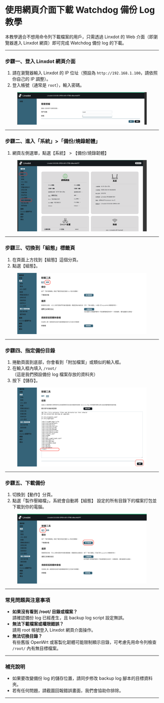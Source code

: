 # 使用網頁介面下載 Watchdog 備份 Log 教學

本教學適合不想用命令列下載檔案的用戶，只需透過 Linxdot 的 Web 介面（即瀏覽器進入 Linxdot 網頁）即可完成 Watchdog 備份 log 的下載。

***

### 步驟一、登入 Linxdot 網頁介面

1. 請在瀏覽器輸入 Linxdot 的 IP 位址（預設為 `http://192.168.1.100`，請依照你自己的 IP 調整）。
2. 登入帳號（通常是 `root`），輸入密碼。

<figure><img src="../.gitbook/assets/截圖 2025-06-04 清晨6.07.39.png" alt=""><figcaption></figcaption></figure>

***

### 步驟二、進入「系統」>「備份/燒錄韌體」

1. 網頁左側選單，點選【系統】 > 【備份/燒錄韌體】

<figure><img src="../.gitbook/assets/截圖 2025-06-04 清晨6.08.26.png" alt=""><figcaption></figcaption></figure>

***

### 步驟三、切換到「組態」標籤頁

1. 在頁面上方找到【組態】這個分頁。
2. 點選【組態】。

<figure><img src="../.gitbook/assets/截圖 2025-06-04 清晨6.09.36.png" alt=""><figcaption></figcaption></figure>

***

### 步驟四、指定備份目錄

1. 捲動頁面到底部，你會看到「附加檔案」或類似的輸入框。
2. 在輸入框內填入 `/root/`\
   （這是我們預設備份 log 檔案存放的資料夾）
3. 按下【儲存】。

<figure><img src="../.gitbook/assets/截圖 2025-06-04 清晨6.10.29 (1).png" alt=""><figcaption></figcaption></figure>

***

### 步驟五、下載備份&#x20;

1. 切換到【動作】分頁。
2. 點選「製作壓縮檔」，系統會自動將【組態】 設定的所有目錄下的檔案打包並下載到你的電腦。

<figure><img src="../.gitbook/assets/截圖 2025-06-04 清晨6.14.26.png" alt=""><figcaption></figcaption></figure>

***

### 常見問題與注意事項

* **如果沒有看到 /root/ 目錄或檔案？**\
  請確認備份 log 已經產生，且 backup log script 設定無誤。
* **無法下載檔案或權限錯誤？**\
  請用 root 帳號登入 Linxdot 網頁介面操作。
* **無法切換目錄？**\
  有些舊版 OpenWrt 或客製化韌體可能限制顯示目錄，可考慮先用命令列檢查 `/root/` 內有無目標檔案。

***

### 補充說明

* 如果要改變備份 log 的儲存位置，請同步修改 backup log 腳本的目標資料夾。
* 若有任何問題，請截圖回報錯誤畫面，我們會協助你排除。

***
